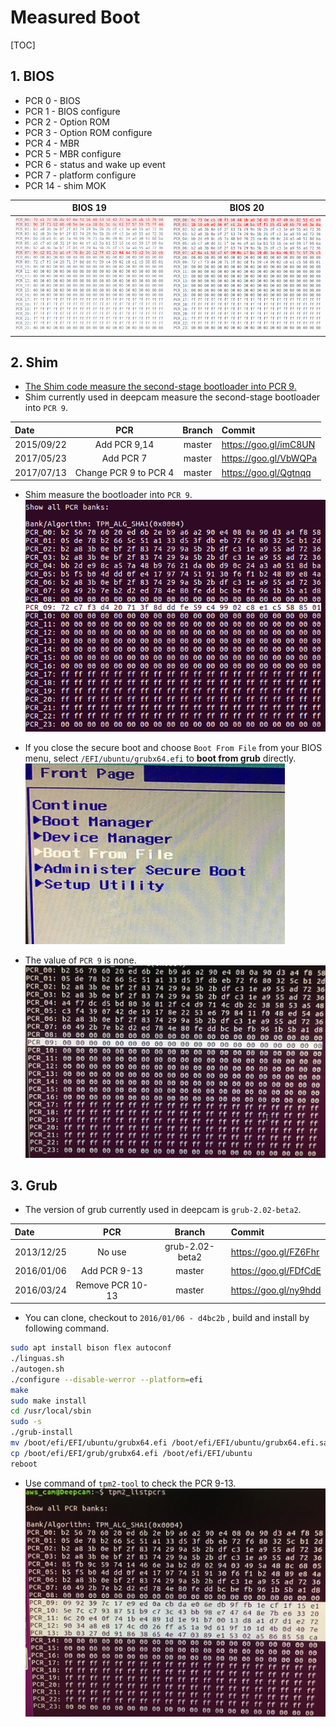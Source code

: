 # Measured Boot

[TOC]

## 1. BIOS

- PCR 0 - BIOS
- PCR 1 - BIOS configure
- PCR 2 - Option ROM
- PCR 3 - Option ROM configure
- PCR 4 - MBR
- PCR 5 - MBR configure
- PCR 6 - status and wake up event
- PCR 7 - platform configure
- PCR 14 - shim MOK

| BIOS 19 | BIOS 20 |
| :--------: | :--------:|
|  ![Alt text](images/1517368801525.png)|![Alt text](images/1517368834990.png)|

## 2. Shim

- [The Shim code measure the second-stage bootloader into PCR 9.](https://mjg59.dreamwidth.org/37656.html  )
- Shim currently used in deepcam measure the second-stage bootloader into `PCR 9`.

| Date      |     PCR  | Branch | Commit   |
| :-------- | :--------:|:--------:|:--|
| 2015/09/22     |   Add PCR 9,14 |master|<https://goo.gl/imC8UN>|
| 2017/05/23     |   Add PCR 7     |master|<https://goo.gl/VbWQPa>|
| 2017/07/13     |   Change PCR 9 to PCR 4|master|<https://goo.gl/Qgtnqq>|

- Shim measure the bootloader into `PCR 9`.
![Alt text|center|500x300](images/1517365800935.png)

- If you close the secure boot and choose `Boot From File` from your BIOS menu, select `/EFI/ubuntu/grubx64.efi` to **boot from grub** directly.
![Alt text|center|300x200](images/1517365933309.png)
- The value of `PCR 9` is none.
![Alt text|center|500x300](images/1517282379973.png)

## 3. Grub

- The version of grub currently used in deepcam is `grub-2.02-beta2`.

| Date      | PCR | Branch | Commit   |
| :-------- | :--------:|:--:|:--|
| 2013/12/25     |   No use | grub-2.02-beta2 |<https://goo.gl/FZ6Fhr>|
| 2016/01/06     |   Add PCR 9-13 |master |<https://goo.gl/FDfCdE>|
| 2016/03/24     |   Remove PCR 10-13 | master |<https://goo.gl/ny9hdd> |

- You can clone, checkout to `2016/01/06 - d4bc2b` , build and install by following command.

```bash
sudo apt install bison flex autoconf
./linguas.sh
./autogen.sh
./configure --disable-werror --platform=efi
make
sudo make install
cd /usr/local/sbin
sudo -s
./grub-install
mv /boot/efi/EFI/ubuntu/grubx64.efi /boot/efi/EFI/ubuntu/grubx64.efi.safe
cp /boot/efi/EFI/grub/grubx64.efi /boot/efi/EFI/ubuntu
reboot
```

- Use command of `tpm2-tool` to check the PCR 9-13.
![Alt text|center|500x300](images/1517297782217.png)
